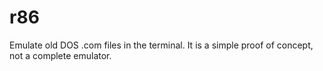 # r86
Emulate old DOS .com files in the terminal. It is a simple proof of concept, not a complete emulator.

